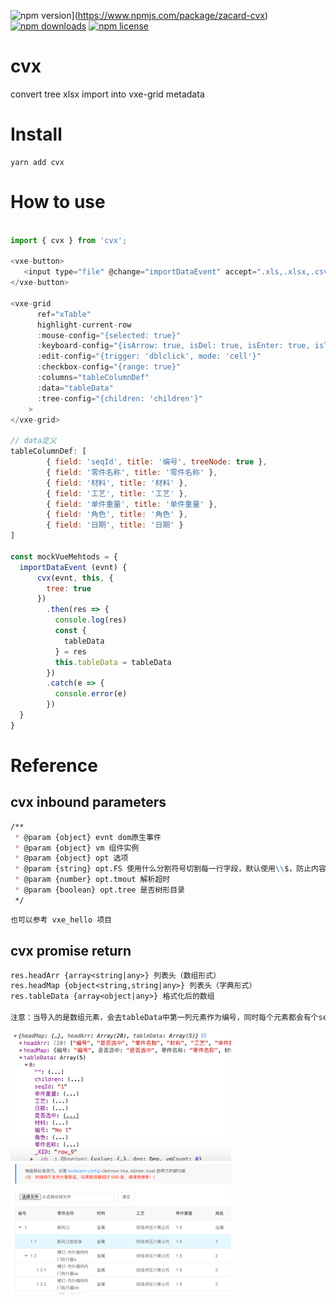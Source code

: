 ![npm version](https://img.shields.io/npm/v/zacard-cvx.svg?style=flat-square)](https://www.npmjs.com/package/zacard-cvx)
[![npm downloads](https://img.shields.io/npm/dm/zacard-cvx.svg?style=flat-square)](http://npm-stat.com/charts.html?package=zacard-cvx)
[![npm license](https://img.shields.io/github/license/mashape/apistatus.svg)](LICENSE)

# cvx
convert tree xlsx import into vxe-grid metadata


# Install
```text
yarn add cvx
```

# How to use
```javascript

import { cvx } from 'cvx';

<vxe-button>
   <input type="file" @change="importDataEvent" accept=".xls,.xlsx,.csv">
</vxe-button>

<vxe-grid
      ref="xTable"
      highlight-current-row
      :mouse-config="{selected: true}"
      :keyboard-config="{isArrow: true, isDel: true, isEnter: true, isTab: true, isEdit: true}"
      :edit-config="{trigger: 'dblclick', mode: 'cell'}"
      :checkbox-config="{range: true}"
      :columns="tableColumnDef"
      :data="tableData"
      :tree-config="{children: 'children'}"
    >
</vxe-grid>

// data定义
tableColumnDef: [
        { field: 'seqId', title: '编号', treeNode: true },
        { field: '零件名称', title: '零件名称' },
        { field: '材料', title: '材料' },
        { field: '工艺', title: '工艺' },
        { field: '单件重量', title: '单件重量' },
        { field: '角色', title: '角色' },
        { field: '日期', title: '日期' }
]

const mockVueMehtods = {
  importDataEvent (evnt) {
      cvx(evnt, this, {
        tree: true
      })
        .then(res => {
          console.log(res)
          const {
            tableData
          } = res
          this.tableData = tableData
        })
        .catch(e => {
          console.error(e)
        })
  }
}
```

# Reference
## cvx inbound parameters
```markdown
/**
 * @param {object} evnt dom原生事件
 * @param {object} vm 组件实例
 * @param {object} opt 选项
 * @param {string} opt.FS 使用什么分割符号切割每一行字段，默认使用\\$，防止内容内出现逗号
 * @param {number} opt.tmout 解析超时
 * @param {boolean} opt.tree 是否树形目录
 */
```
```markdown
也可以参考 vxe_hello 项目
```

## cvx promise return
```markdown
res.headArr {array<string|any>} 列表头（数组形式）
res.headMap {object<string,string|any>} 列表头（字典形式）
res.tableData {array<object|any>} 格式化后的数组

注意：当导入的是数组元素，会去tableData中第一列元素作为编号，同时每个元素都会有个seqId字段用来新编号,但同时保留了原编号供使用
```

 <img src="./examples/api1.jpg" width = "70%" alt="examples/api1.jpg" align=center />
 <img src="./examples/api2.jpg" width = "70%" alt="examples/api2.jpg" align=center />
